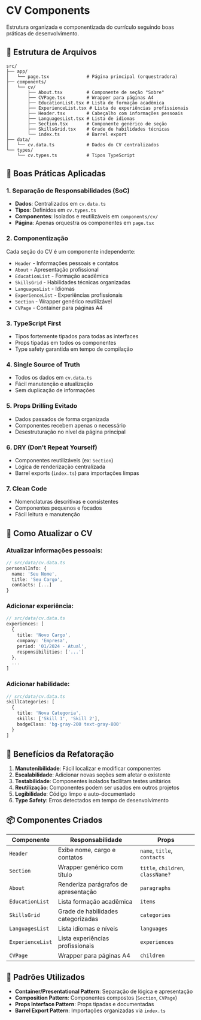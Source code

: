 # CV Components

Estrutura organizada e componentizada do currículo seguindo boas práticas de desenvolvimento.

## 📁 Estrutura de Arquivos

```
src/
├── app/
│   └── page.tsx              # Página principal (orquestradora)
├── components/
│   └── cv/
│       ├── About.tsx         # Componente de seção "Sobre"
│       ├── CVPage.tsx        # Wrapper para páginas A4
│       ├── EducationList.tsx # Lista de formação acadêmica
│       ├── ExperienceList.tsx # Lista de experiências profissionais
│       ├── Header.tsx        # Cabeçalho com informações pessoais
│       ├── LanguagesList.tsx # Lista de idiomas
│       ├── Section.tsx       # Componente genérico de seção
│       ├── SkillsGrid.tsx    # Grade de habilidades técnicas
│       └── index.ts          # Barrel export
├── data/
│   └── cv.data.ts            # Dados do CV centralizados
└── types/
    └── cv.types.ts           # Tipos TypeScript

```

## 🎯 Boas Práticas Aplicadas

### 1. **Separação de Responsabilidades (SoC)**
- **Dados**: Centralizados em `cv.data.ts`
- **Tipos**: Definidos em `cv.types.ts`
- **Componentes**: Isolados e reutilizáveis em `components/cv/`
- **Página**: Apenas orquestra os componentes em `page.tsx`

### 2. **Componentização**
Cada seção do CV é um componente independente:
- `Header` - Informações pessoais e contatos
- `About` - Apresentação profissional
- `EducationList` - Formação acadêmica
- `SkillsGrid` - Habilidades técnicas organizadas
- `LanguagesList` - Idiomas
- `ExperienceList` - Experiências profissionais
- `Section` - Wrapper genérico reutilizável
- `CVPage` - Container para páginas A4

### 3. **TypeScript First**
- Tipos fortemente tipados para todas as interfaces
- Props tipadas em todos os componentes
- Type safety garantida em tempo de compilação

### 4. **Single Source of Truth**
- Todos os dados em `cv.data.ts`
- Fácil manutenção e atualização
- Sem duplicação de informações

### 5. **Props Drilling Evitado**
- Dados passados de forma organizada
- Componentes recebem apenas o necessário
- Desestruturação no nível da página principal

### 6. **DRY (Don't Repeat Yourself)**
- Componentes reutilizáveis (ex: `Section`)
- Lógica de renderização centralizada
- Barrel exports (`index.ts`) para importações limpas

### 7. **Clean Code**
- Nomenclaturas descritivas e consistentes
- Componentes pequenos e focados
- Fácil leitura e manutenção

## 🔄 Como Atualizar o CV

### Atualizar informações pessoais:
```typescript
// src/data/cv.data.ts
personalInfo: {
  name: 'Seu Nome',
  title: 'Seu Cargo',
  contacts: [...]
}
```

### Adicionar experiência:
```typescript
// src/data/cv.data.ts
experiences: [
  {
    title: 'Novo Cargo',
    company: 'Empresa',
    period: '01/2024 - Atual',
    responsibilities: ['...']
  },
  ...
]
```

### Adicionar habilidade:
```typescript
// src/data/cv.data.ts
skillCategories: [
  {
    title: 'Nova Categoria',
    skills: ['Skill 1', 'Skill 2'],
    badgeClass: 'bg-gray-200 text-gray-800'
  }
]
```

## 🧪 Benefícios da Refatoração

1. **Manutenibilidade**: Fácil localizar e modificar componentes
2. **Escalabilidade**: Adicionar novas seções sem afetar o existente
3. **Testabilidade**: Componentes isolados facilitam testes unitários
4. **Reutilização**: Componentes podem ser usados em outros projetos
5. **Legibilidade**: Código limpo e auto-documentado
6. **Type Safety**: Erros detectados em tempo de desenvolvimento

## 📦 Componentes Criados

| Componente | Responsabilidade | Props |
|------------|------------------|-------|
| `Header` | Exibe nome, cargo e contatos | `name`, `title`, `contacts` |
| `Section` | Wrapper genérico com título | `title`, `children`, `className?` |
| `About` | Renderiza parágrafos de apresentação | `paragraphs` |
| `EducationList` | Lista formação acadêmica | `items` |
| `SkillsGrid` | Grade de habilidades categorizadas | `categories` |
| `LanguagesList` | Lista idiomas e níveis | `languages` |
| `ExperienceList` | Lista experiências profissionais | `experiences` |
| `CVPage` | Wrapper para páginas A4 | `children` |

## 🎨 Padrões Utilizados

- **Container/Presentational Pattern**: Separação de lógica e apresentação
- **Composition Pattern**: Componentes compostos (`Section`, `CVPage`)
- **Props Interface Pattern**: Props tipadas e documentadas
- **Barrel Export Pattern**: Importações organizadas via `index.ts`

